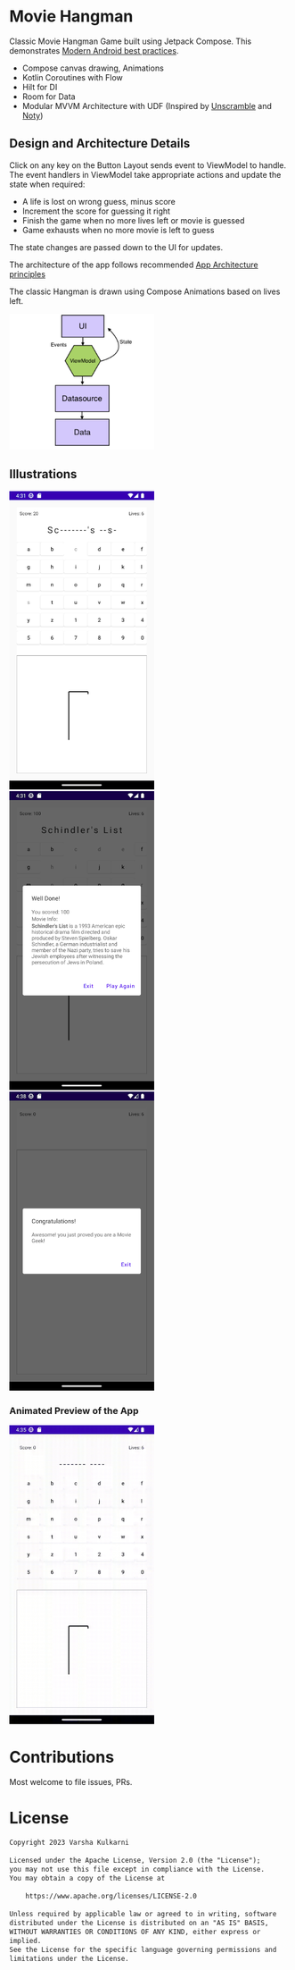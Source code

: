 # Movie Hangman

Classic Movie Hangman Game built using Jetpack Compose. This demonstrates [Modern Android best practices](https://developer.android.com/topic/architecture#modern-app-architecture).

- Compose canvas drawing, Animations
- Kotlin Coroutines with Flow
- Hilt for DI
- Room for Data
- Modular MVVM Architecture with UDF (Inspired by [Unscramble](https://github.com/google-developer-training/basic-android-kotlin-compose-training-unscramble) and [Noty](https://github.com/PatilShreyas/NotyKT/tree/master/noty-android))

## Design and Architecture Details
Click on any key on the Button Layout sends event to ViewModel to handle. The event handlers in ViewModel take appropriate actions and update the state when required:
- A life is lost on wrong guess, minus score 
- Increment the score for guessing it right
- Finish the game when no more lives left or movie is guessed
- Game exhausts when no more movie is left to guess

The state changes are passed down to the UI for updates.

The architecture of the app follows recommended [App Architecture principles](https://developer.android.com/topic/architecture)

The classic Hangman is drawn using Compose Animations based on lives left. 

<img src="/results/Architecture.png" width="260">

## Illustrations

<img src="/results/screenshot_1.png" width="260">&emsp;<img src="/results/screenshot_2.png" width="260">&emsp;<img src="/results/screenshot_3.png" width="260">
### Animated Preview of the App
<img src="/results/hangman.gif" width="260">

# Contributions

Most welcome to file issues, PRs.

# License

```
Copyright 2023 Varsha Kulkarni
 
Licensed under the Apache License, Version 2.0 (the "License");
you may not use this file except in compliance with the License.
You may obtain a copy of the License at
 
    https://www.apache.org/licenses/LICENSE-2.0
 
Unless required by applicable law or agreed to in writing, software
distributed under the License is distributed on an "AS IS" BASIS,
WITHOUT WARRANTIES OR CONDITIONS OF ANY KIND, either express or implied.
See the License for the specific language governing permissions and
limitations under the License.
```


